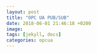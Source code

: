 ```yaml
---
layout: post
title: "OPC UA PUB/SUB"
date: 2018-06-01 21:46:18 +0200
image: 
tags: [jekyll, docs]
categories: opcua
---
```




[jekyll-docs]: https://jekyllrb.com/docs/home
[jekyll-gh]:   https://github.com/jekyll/jekyll
[jekyll-talk]: https://talk.jekyllrb.com/
